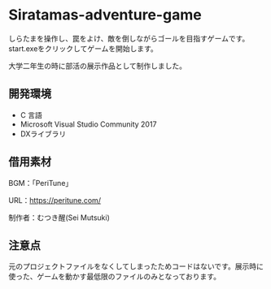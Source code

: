 # Siratamas-adventure-game

しらたまを操作し、罠をよけ、敵を倒しながらゴールを目指すゲームです。start.exeをクリックしてゲームを開始します。

大学二年生の時に部活の展示作品として制作しました。

## 開発環境
* C 言語
* Microsoft Visual Studio Community 2017 
* DXライブラリ

## 借用素材

BGM：「PeriTune」

URL：https://peritune.com/

制作者：むつき醒(Sei Mutsuki)


## 注意点

元のプロジェクトファイルをなくしてしまったためコードはないです。展示時に使った、ゲームを動かす最低限のファイルのみとなっております。
